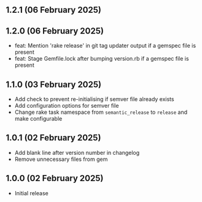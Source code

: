 ## 1.2.1 (06 February 2025)

## 1.2.0 (06 February 2025)

- feat: Mention 'rake release' in git tag updater output if a gemspec file is present
- feat: Stage Gemfile.lock after bumping version.rb if a gemspec file is present

## 1.1.0 (03 February 2025)

- Add check to prevent re-initialising if semver file already exists
- Add configuration options for semver file
- Change rake task namespace from `semantic_release` to `release` and make configurable

## 1.0.1 (02 February 2025)

- Add blank line after version number in changelog
- Remove unnecessary files from gem

## 1.0.0 (02 February 2025)

- Initial release
